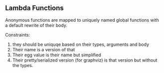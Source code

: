 ## Lambda Functions

Anonymous functions are mapped to uniquely named global functions with a default rewrite of their body.

Constraints:

1. they should be uniquqe based on their types, arguments and body
2. Their name is a version of that
3. Their egg value is their name but simplified
4. Their pretty/serialized version (for graphviz) is that version but without the types.
